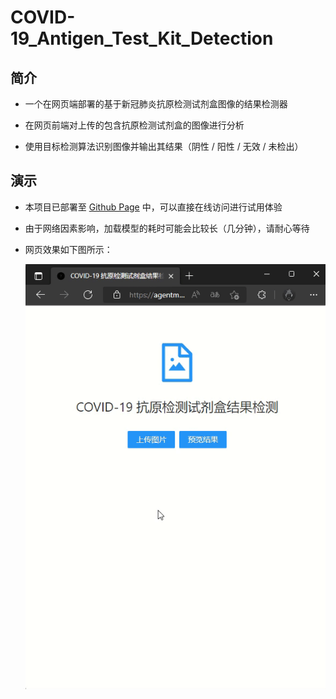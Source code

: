 # COVID-19_Antigen_Test_Kit_Detection
## 简介
* 一个在网页端部署的基于新冠肺炎抗原检测试剂盒图像的结果检测器

* 在网页前端对上传的包含抗原检测试剂盒的图像进行分析

* 使用目标检测算法识别图像并输出其结果（阴性 / 阳性 / 无效 / 未检出）


## 演示
* 本项目已部署至 [Github Page](https://agentmaker.github.io/COVID-19_Antigen_Test_Kit_Detection/) 中，可以直接在线访问进行试用体验

* 由于网络因素影响，加载模型的耗时可能会比较长（几分钟），请耐心等待

* 网页效果如下图所示：

    ![](./images/demo.gif)
